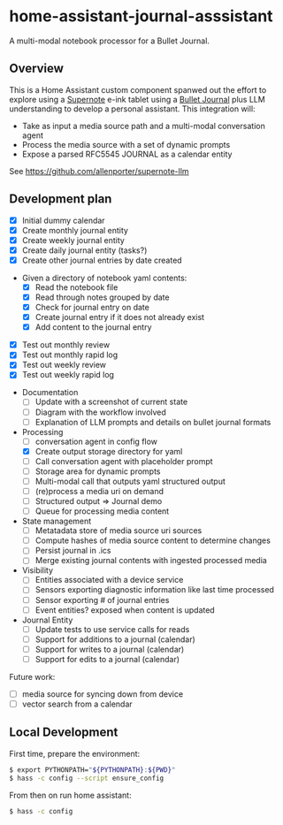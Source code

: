 # home-assistant-journal-asssistant

A multi-modal notebook processor for a Bullet Journal.

## Overview

This is a Home Assistant custom component spanwed out the effort to
explore using a [Supernote](https://supernote.com/) e-ink tablet using a [Bullet Journal](https://www.youtube.com/watch?v=fm15cmYU0IM) plus
LLM understanding to develop a personal assistant. This integration will:

- Take as input a media source path and a multi-modal conversation agent
- Process the media source with a set of dynamic prompts
- Expose a parsed RFC5545 JOURNAL as a calendar entity

See https://github.com/allenporter/supernote-llm

## Development plan

- [x] Initial dummy calendar
- [x] Create monthly journal entity
- [x] Create weekly journal entity
- [x] Create daily journal entity (tasks?)
- [x] Create other journal entries by date created
- Given a directory of notebook yaml contents:
  - [x] Read the notebook file
  - [x] Read through notes grouped by date
  - [x] Check for journal entry on date
  - [x] Create journal entry if it does not already exist
  - [x] Add content to the journal entry
- [x] Test out monthly review
- [x] Test out monthly rapid log
- [x] Test out weekly review
- [x] Test out weekly rapid log
- Documentation
  - [ ] Update with a screenshot of current state
  - [ ] Diagram with the workflow involved
  - [ ] Explanation of LLM prompts and details on bullet journal formats
- Processing
  - [ ] conversation agent in config flow
  - [x] Create output storage directory for yaml
  - [ ] Call conversation agent with placeholder prompt
  - [ ] Storage area for dynamic prompts
  - [ ] Multi-modal call that outputs yaml structured output
  - [ ] (re)process a media uri on demand
  - [ ] Structured output => Journal demo
  - [ ] Queue for processing media content
- State management
  - [ ] Metatadata store of media source uri sources
  - [ ] Compute hashes of media source content to determine changes
  - [ ] Persist journal in .ics
  - [ ] Merge existing journal contents with ingested processed media
- Visibility
  - [ ] Entities associated with a device service
  - [ ] Sensors exporting diagnostic information like last time processed
  - [ ] Sensor exporting # of journal entries
  - [ ] Event entities? exposed when content is updated
- Journal Entity
  - [ ] Update tests to use service calls for reads
  - [ ] Support for additions to a journal (calendar)
  - [ ] Support for writes to a journal (calendar)
  - [ ] Support for edits to a journal (calendar)

Future work:

- [ ] media source for syncing down from device
- [ ] vector search from a calendar

## Local Development

First time, prepare the environment:

```bash
$ export PYTHONPATH="${PYTHONPATH}:${PWD}"
$ hass -c config --script ensure_config
```

From then on run home assistant:

```bash
$ hass -c config
```
